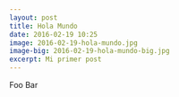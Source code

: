 ```yaml
---
layout: post
title: Hola Mundo
date: 2016-02-19 10:25
image: 2016-02-19-hola-mundo.jpg
image-big: 2016-02-19-hola-mundo-big.jpg
excerpt: Mi primer post
---
```

Foo Bar
